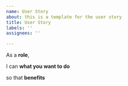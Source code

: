 ```yaml
---
name: User Story
about: this is a template for the user story
title: User Story
labels: ''
assignees: ''

---
```


As a **role**,

I can **what you want to do**

so that **benefits**
